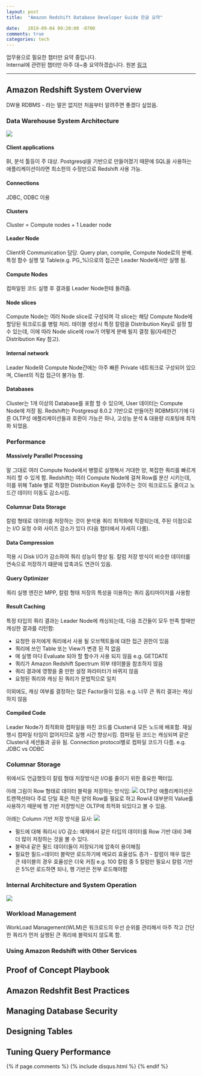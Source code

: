 ```yaml
---
layout: post
title:  "Amazon Redshift Database Developer Guide 한글 요약"

date:   2019-09-04 09:20:00 -0700
comments: true
categories: tech
---
```


업무용으로 필요한 챕터만 요약 중입니다.  
Internal에 관련된 챕터만 아주 대~충 요약하겠습니다. 원본 [링크](https://docs.aws.amazon.com/redshift/latest/dg)

------

## Amazon Redshift System Overview
DW용 RDBMS - 라는 말은 없지만 처음부터 알려주면 좋겠다 싶었음.

### Data Warehouse System Architecture
![](/assets/images/02-NodeRelationships.png)

#### Client applications
BI, 분석 툴등이 주 대상. Postgresql을 기반으로 만들어졌기 때문에 SQL을 사용하는 애플리케이션이라면 최소한의 수정만으로 Redshift 사용 가능.

#### Connections
JDBC, ODBC 이용

#### Clusters
Cluster = Compute nodes + 1 Leader node

#### Leader Node
Client와 Communication 담당. Query plan, compile, Compute Node로의 분배.
특정 함수 실행 및 Table(e.g. PG_%)으로의 접근은 Leader Node에서만 실행 됨.

#### Compute Nodes
컴파일된 코드 실행 후 결과를 Leader Node한테 돌려줌.

#### Node slices
Compute Node는 여러 Node slice로 구성되며 각 slice는 해당 Compute Node에 할당된 워크로드를 병럴 처리.
테이블 생성시 특정 칼럼을 Distribution Key로 설정 할 수 있는데, 이에 따라 Node slice에 row가 어떻게 분배 될지 결정 됨(자세한건 Distribution Key 참고).

#### Internal network
Leader Node와 Compute Node간에는 아주 빠른 Private 네트워크로 구성되어 있으며, Client의 직접 접근이 불가능 함.

#### Databases
Cluster는 1개 이상의 Database를 포함 할 수 있으며, User 데이터는 Compute Node에 저장 됨.
Redshift는 Postgresql 8.0.2 기반으로 만들어진 RDBMS이기에 다른 OLTP성 애플리케이션들과 호환이 가능은 하나, 고성능 분석 & 대용량 리포팅에 최적화 되었음.

### Performance
#### Massively Parallel Processing
말 그대로 여러 Compute Node에서 병렬로 실행해서 거대한 양, 복잡한 쿼리를 빠르게 처리 할 수 있게 함.
Redshift는 여러 Compute Node에 걸쳐 Row를 분산 시키는데, 이를 위해 Table 별로 적절한 Distribution Key를 잡아주는 것이 워크로드도 줄이고 노드간 데이터 이동도 감소시킴.

#### Columnar Data Storage
칼럼 형태로 데이터를 저장하는 것이 분석용 쿼리 최적화에 직결되는데, 주된 이점으로는 I/O 요청 수와 사이즈 감소가 있다 (다음 챕터에서 자세히 다룸).

#### Data Compression
적용 시 Disk I/O가 감소하여 쿼리 성능이 향상 됨. 칼럼 저장 방식이 비슷한 데이터를 연속으로 저장하기 떄문에 압축과도 연관이 있음.

#### Query Optimizer
쿼리 실행 엔진은 MPP, 칼럼 형태 저장의 특성을 이용하는 쿼리 옵티마이저를 사용함

#### Result Caching
특정 타입의 쿼리 결과는 Leader Node에 캐싱되는데, 다음 조건들이 모두 만족 할때만 캐싱한 결과를 리턴함:
- 요청한 유저에게 쿼리에서 사용 될 오브젝트들에 대한 접근 권한이 있음
- 쿼리에 쓰인 Table 또는 View가 변경 된 적 없음
- 매 실행 마다 Evaluate 되야 할 함수가 사용 되지 않음 e.g. GETDATE
- 쿼리가 Amazon Redshift Spectrum 외부 테이블을 참조하지 않음
- 쿼리 결과에 영향을 줄 만한 설정 파라미터가 바뀌지 않음
- 요청된 쿼리와 캐싱 된 쿼리가 문법적으로 일치

이외에도, 캐싱 여부를 결정하는 많은 Factor들이 있음. e.g. 너무 큰 쿼리 결과는 캐싱하지 않음

#### Compiled Code
Leader Node가 최적화와 컴파일을 마친 코드를 Cluster내 모든 노드에 배포함. 재실행시 컴파일 타임이 없어지므로 실행 시간 향상시킴. 컴파일 된 코드는 캐싱되며 같은 Cluster내 세션들과 공유 됨. Connection protocol별로 컴파일 코드가 다름. e.g. JDBC vs ODBC


### Columnar Storage
위에서도 언급했듯이 칼럼 형태 저장방식은 I/O를 줄이기 위한 중요한 팩터임.

아래 그림이 Row 형태로 데이터 블락을 저장하는 방식임:
![](/assets/images/03a-Rows-vs-Columns.png)
OLTP성 애플리케이션은 트랜잭션마다 주로 단일 혹은 적은 양의 Row를 필요로 하고 Row내 대부분의 Value를 사용하기 때문에 행 기반 저장방식은 OLTP에 최적화 되있다고 볼 수 있음.

아래는 Column 기반 저장 방식을 묘사:
![](/assets/images/03b-Rows-vs-Columns.png)
- 필드에 대해 쿼리시 I/O 감소: 예제에서 같은 타입의 데이터를 Row 기반 대비 3배 더 많이 저장하는 것을 볼 수 있다.
- 블락내 같은 필드 데이터들이 저장되기에 압축이 용이해짐
- 필요한 필드=데이터 블락만 로드하기에 메모리 효율성도 증가 - 칼럼이 매우 많은 큰 테이블의 경우 효율성은 더욱 커짐 e.g. 100 칼럼 중 5 칼럼만 필요시 칼럼 기반은 5%만 로드하면 되나, 행 기반은 전부 로드해야함

### Internal Architecture and System Operation
![](/assets/images/05-InternalComponents.png)

### Workload Management
WorkLoad Management(WLM)은 워크로드의 우선 순위를 관리해서 아주 작고 간단한 쿼리가 먼저 실행된 큰 쿼리에 블락되지 않도록 함.


### Using Amazon Redshift with Other Services


## Proof of Concept Playbook


## Amazon Redshfit Best Practices


## Managing Database Security


## Designing Tables


## Tuning Query Performance



{% if page.comments %}
{% include disqus.html %}
{% endif %}
